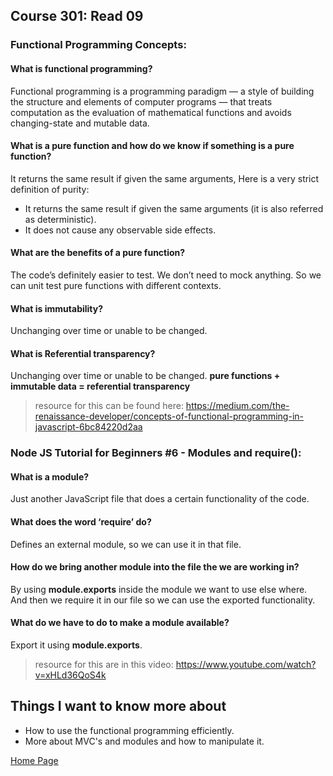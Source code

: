 ## **Course 301: Read 09**


### **Functional Programming Concepts:**
#### **What is functional programming?**
Functional programming is a programming paradigm — a style of building the structure and elements of computer programs — that treats computation as the evaluation of mathematical functions and avoids changing-state and mutable data.

#### **What is a pure function and how do we know if something is a pure function?**
It returns the same result if given the same arguments, Here is a very strict definition of purity:
+ It returns the same result if given the same arguments (it is also referred as deterministic).
+ It does not cause any observable side effects.

#### **What are the benefits of a pure function?**
The code’s definitely easier to test. We don’t need to mock anything. So we can unit test pure functions with different contexts.

#### **What is immutability?**
Unchanging over time or unable to be changed.

#### **What is Referential transparency?**
Unchanging over time or unable to be changed.
**pure functions + immutable data = referential transparency**



>resource for this can be found here: https://medium.com/the-renaissance-developer/concepts-of-functional-programming-in-javascript-6bc84220d2aa


### **Node JS Tutorial for Beginners #6 - Modules and require():**
#### **What is a module?**
Just another JavaScript file that does a certain functionality of the code.

#### **What does the word ‘require’ do?**
Defines an external module, so we can use it in that file.

#### **How do we bring another module into the file the we are working in?**
By using **module.exports** inside the module we want to use else where. And then we require it in our file so we can use the exported functionality.

#### **What do we have to do to make a module available?**
Export it using **module.exports**.

>resource for this are in this video: https://www.youtube.com/watch?v=xHLd36QoS4k



## Things I want to know more about
+ How to use the functional programming efficiently.
+ More about MVC's and modules and how to manipulate it.



[Home Page](../README.md)
